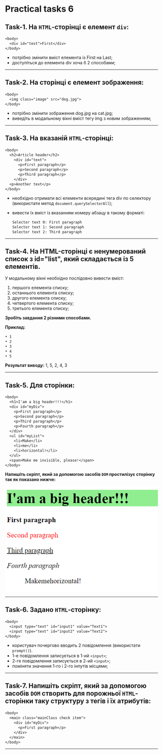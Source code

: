 # Practical tasks 6

## **Task-1.** На `HTML`-сторінці є елемент `div`:

    <body>
      <div id="test">First</div>
    </body>

- потрібно змінити вміст елемента із First на Last;
- доступіться до елемента div хоча б 2 способами;

---

## **Task-2.** На сторінці є елемент зображення:

    <body>
      <img class="image" src="dog.jpg">
    </body>

- потрібно змінити зображення dog.jpg на cat.jpg;
- виведіть в модальному вікні вміст тегу img з новим зображенням;

---

## **Task-3.** На вказаній `HTML`-сторінці:

    <body>
      <h2>Article header</h2>
        <div id="text">
          <p>First paragraph</p>
          <p>Second paragraph</p>
          <p>Third paragraph</p>
        </div>
      <p>Another text</p>
    </body>

- необхідно отримати всі елементи всередині тега div по селектору (використати метод `document.querySelectorAll`);
- вивести їх вміст із вказанням номеру абзацу в такому форматі:

      Selector text 0: First paragraph
      Selector text 1: Second paragraph
      Selector text 2: Third paragraph

---

## **Task-4.** На HTML-сторінці є ненумерований список з id="list", який складається із 5 елементів.

У модальному вікні необхідно послідовно вивести вміст:

1. першого елемента списку;
2. останнього елемента списку;
3. другого елемента списку;
4. четвертого елемента списку;
5. третього елемента списку;

**Зробіть завдання 2 різними способами.**

**Приклад:**

    • 1
    • 2
    • 3
    • 4
    • 5

**Результат виводу:** 1, 5, 2, 4, 3

---

## **Task-5.** Для сторінки:

    <body>
      <h1>I'am a big header!!!</h1>
      <div id="myDiv">
        <p>First paragraph</p>
        <p>Second paragraph</p>
        <p>Third paragraph</p>
        <p>Fourth paragraph</p>
      </div>
      <ul id="myList">
        <li>Make</li>
        <li>me</li>
        <li>horizontal!</li>
      </ul>
      <span>Make me invisible, please!</span>
    </body>

**Напишіть скріпт, який за допомогою засобів `DOM` простилізує сторінку так як показано нижче:**

![task 5](img/task5.png)

---

## **Task-6.** Задано `HTML`-сторінку:

    <body>
      <input type="text" id="input1" value="Text1">
      <input type="text" id="input2" value="Text2">
    </body>

- користувач почергово вводить 2 повідомлення (використати `prompt()`).
- 1-е повідомлення записується в 1-ий `<input>`;
- 2-ге повідомлення записується в 2-ий `<input>`;
- поміняти значення 1-го і 2-го інпутів місцями;

---

## **Task-7.** Напишіть **скріпт**, який за допомогою засобів `DOM` створить для порожньої `HTML`-сторінки таку структуру з тегів і їх атрибутів:

    <body>
      <main class="mainClass check item">
        <div id="myDiv">
          <p>First paragraph</p>
        </div>
      </main>
    </body>

---
